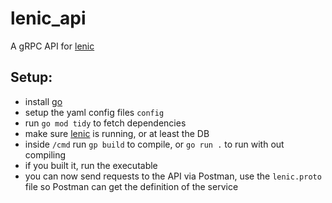 # lenic_api

A gRPC API for [lenic](https://github.com/Anacardo89/lenic)

## Setup:
- install [go](https://go.dev/doc/install)
- setup the yaml config files `config`
- run `go mod tidy` to fetch dependencies
- make sure [lenic](https://github.com/Anacardo89/lenic) is running, or at least the DB
- inside `/cmd` run `gp build` to compile, or `go run .` to run with out compiling
- if you built it, run the executable
- you can now send requests to the API via Postman, use the `lenic.proto` file so Postman can get the definition of the service
